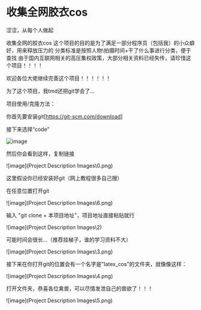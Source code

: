# 收集全网胶衣cos

涩涩，从每个人做起

收集全网的胶衣cos
这个项目的目的是为了满足一部分程序员（包括我）的小众癖好，用来释放压力的
分类标准是按照人物\拍摄时间+干了什么事进行分类，便于查找
由于国内互联网相关的高压集权政策，大部分相关资料已经失传，请珍惜这个项目！！！！

欢迎各位大佬继续完善这个项目！！！！！！

为了这个项目，我tmd还把git学会了...

项目使用/克隆方法：

你首先要安装git[https://git-scm.com/download]

接下来选择“code”

![image](*\Project_Description_Images\1.png)

然后你会看到这样，复制链接

![image](Project Description Images\0.png)

这里假设你已经安装好git（网上教程很多自己搜）

在任意位置打开git

![image](Project Description Images\6.png)

输入 "git clone + 本项目地址"，项目地址直接粘贴就行

![image](Project Description Images\2)

可能时间会很长...（推荐挂梯子，谁的学习资料不大）

![image](Project Description Images\3.png)

接下来在你打开git的位置会有一个名字是"latex_cos"的文件夹，就像像这样：

![image](Project Description Images\4.png)

打开文件夹，恭喜各位禽兽，可以尽情发泄自己的兽欲了！！！

![image](Project Description Images\5.png)


